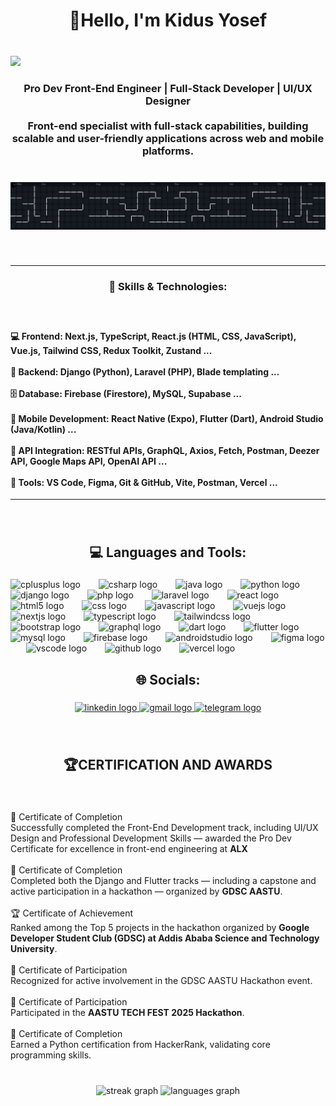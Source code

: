 <h1 align="center">👋Hello, I'm Kidus Yosef</h1>

###

<br clear="both">

<div align="left">
  <img src="https://visitor-badge.laobi.icu/badge?page_id=kid-yP.kid-yP&"  />
</div>

###

<h3 align="center">Pro Dev Front-End Engineer | Full-Stack Developer | UI/UX Designer<br><br>Front-end specialist with full-stack capabilities, building scalable and user-friendly applications across web and mobile platforms.</h3>


###

<br clear="both">

<picture>
    <img alt="pacman contribution graph" src="workflows/pacman.svg">
</picture>

###

<br clear="both">

<hr>
<h3 align="center">🌟 Skills & Technologies:</h3>

###

<br clear="both">

<h4 align="left">
💻 Frontend: Next.js, TypeScript, React.js (HTML, CSS, JavaScript), Vue.js, Tailwind CSS, Redux Toolkit, Zustand ...<br><br>
🧠 Backend: Django (Python), Laravel (PHP), Blade templating ...<br><br>
🗄️ Database: Firebase (Firestore), MySQL, Supabase ...<br><br>
📱 Mobile Development: React Native (Expo), Flutter (Dart), Android Studio (Java/Kotlin) ...<br><br>
🔗 API Integration: RESTful APIs, GraphQL, Axios, Fetch, Postman, Deezer API, Google Maps API, OpenAI API ...<br><br>
🧰 Tools: VS Code, Figma, Git & GitHub, Vite, Postman, Vercel ...
</h4>
<hr>

###

<br clear="both">

<h2 align="center">💻 Languages and Tools:</h2>

###

<div align="left">
  <img src="https://skillicons.dev/icons?i=cpp" height="44" alt="cplusplus logo"  />
  <img width="21" />
  <img src="https://skillicons.dev/icons?i=cs" height="44" alt="csharp logo"  />
  <img width="21" />
  <img src="https://skillicons.dev/icons?i=java" height="44" alt="java logo"  />
  <img width="21" />
  <img src="https://skillicons.dev/icons?i=py" height="44" alt="python logo"  />
  <img width="21" />
  <img src="https://skillicons.dev/icons?i=django" height="44" alt="django logo"  />
  <img width="21" />
  <img src="https://skillicons.dev/icons?i=php" height="44" alt="php logo"  />
  <img width="21" />
  <img src="https://skillicons.dev/icons?i=laravel" height="44" alt="laravel logo"  />
  <img width="21" />
  <img src="https://skillicons.dev/icons?i=react" height="44" alt="react logo"  />
  <img width="21" />
  <img src="https://skillicons.dev/icons?i=html" height="44" alt="html5 logo"  />
  <img width="21" />
  <img src="https://skillicons.dev/icons?i=css" height="44" alt="css logo"  />
  <img width="21" />
  <img src="https://skillicons.dev/icons?i=js" height="44" alt="javascript logo"  />
  <img width="21" />
  <img src="https://skillicons.dev/icons?i=vue" height="44" alt="vuejs logo"  />
  <img width="21" />
  <img src="https://skillicons.dev/icons?i=nextjs" height="44" alt="nextjs logo"  />
  <img width="21" />
  <img src="https://skillicons.dev/icons?i=ts" height="44" alt="typescript logo"  />
  <img width="21" />
  <img src="https://skillicons.dev/icons?i=tailwind" height="44" alt="tailwindcss logo"  />
  <img width="21" />
  <img src="https://cdn.jsdelivr.net/gh/devicons/devicon/icons/bootstrap/bootstrap-original.svg" height="44" alt="bootstrap logo"  />
  <img width="21" />
  <img src="https://skillicons.dev/icons?i=graphql" height="44" alt="graphql logo"  />
  <img width="21" />
  <img src="https://skillicons.dev/icons?i=dart" height="44" alt="dart logo"  />
  <img width="21" />
  <img src="https://skillicons.dev/icons?i=flutter" height="44" alt="flutter logo"  />
  <img width="21" />
  <img src="https://skillicons.dev/icons?i=mysql" height="44" alt="mysql logo"  />
  <img width="21" />
  <img src="https://skillicons.dev/icons?i=firebase" height="44" alt="firebase logo"  />
  <img width="21" />
  <img src="https://skillicons.dev/icons?i=androidstudio" height="44" alt="androidstudio logo"  />
  <img width="21" />
  <img src="https://skillicons.dev/icons?i=figma" height="44" alt="figma logo"  />
  <img width="21" />
  <img src="https://skillicons.dev/icons?i=vscode" height="44" alt="vscode logo"  />
  <img width="21" />
  <img src="https://skillicons.dev/icons?i=github" height="44" alt="github logo"  />
  <img width="21" />
  <img src="https://skillicons.dev/icons?i=vercel" height="44" alt="vercel logo"  />
</div>

###

<h2 align="center">🌐 Socials:</h2>

###

<div align="center">
  <a href="https://www.linkedin.com/in/kidus-yosef-139a32302/" target="_blank">
    <img src="https://raw.githubusercontent.com/maurodesouza/profile-readme-generator/master/src/assets/icons/social/linkedin/default.svg" width="92" height="42" alt="linkedin logo" />
  </a>
  <a href="mailto:kidusmekuria11@gmail.com" target="_blank">
    <img src="https://raw.githubusercontent.com/maurodesouza/profile-readme-generator/master/src/assets/icons/social/gmail/default.svg" width="92" height="42" alt="gmail logo" />
  </a>
  <a href="https://t.me/Butchu1" target="_blank">
    <img src="https://raw.githubusercontent.com/maurodesouza/profile-readme-generator/master/src/assets/icons/social/telegram/default.svg" width="92" height="42" alt="telegram logo" />
  </a>
</div>

###

<br clear="both">

<h2 align="center">🏆CERTIFICATION AND AWARDS</h2>

###

<br clear="both">

<p align="left">📜 Certificate of Completion  <br>Successfully completed the Front-End Development track, including UI/UX Design and Professional Development Skills — awarded the Pro Dev Certificate for excellence in front-end engineering at <strong>ALX</strong><br><br>🧰 Certificate of Completion  <br>Completed both the Django and Flutter tracks — including a capstone and active participation in a hackathon — organized by <strong>GDSC AASTU</strong>.<br><br>🏆 Certificate of Achievement  <br>Ranked among the Top 5 projects in the hackathon organized by <strong>Google Developer Student Club (GDSC) at Addis Ababa Science and Technology University</strong>.<br><br>🤝 Certificate of Participation  <br>Recognized for active involvement in the GDSC AASTU Hackathon event.<br><br>🎉 Certificate of Participation  <br>Participated in the <strong>AASTU TECH FEST 2025 Hackathon</strong>.<br><br>🐍 Certificate of Completion  <br>Earned a Python certification from HackerRank, validating core programming skills.</p>

###

<br clear="both">

<div align="center">
  <img src="https://streak-stats.demolab.com?user=kid-yP&locale=en&mode=daily&theme=radical&hide_border=false&border_radius=5&order=3" height="150" alt="streak graph"  />
  <img src="https://github-readme-stats.vercel.app/api/top-langs?username=kid-yP&locale=en&hide_title=false&layout=compact&card_width=320&langs_count=8&theme=radical&hide_border=false&order=2" height="170" alt="languages graph"  />
</div>

###
